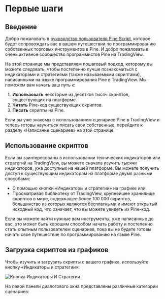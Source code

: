 # Первые шаги

## <a name="intro"></a>Введение

Добро пожаловать в [руководство пользователя Pine Script](https://github.com/ak77-script/journal/blob/master/User_Mamual_Pine_Script_5.md), которое будет сопровождать вас в вашем путешествии по программированию собственных торговых инструментов в Pine. И добро пожаловать в очень активное сообщество программистов Pine на TradingView.

На этой странице мы представляем пошаговый подход, которому вы можете следовать, чтобы постепенно лучше познакомиться с индикаторами и стратегиями (также называемыми скриптами), написанными на языке программирования Pine в TradingView.  Мы поможем вам начать ваш путь к:

1. **Использовать** некоторые из десятков тысяч скриптов, существующих на платформе.
2. **Читать** Pine-код существующих скриптов.
3. **Писать** скрипты на Pine.

Если вы уже знакомы с использованием сценариев Pine в TradingView и теперь готовы научиться писать свои собственные, перейдите к разделу «Написание сценариев» на этой странице.

## <a name="using_scripts"></a>Использование скриптов
Если вы заинтересованы в использовании технических индикаторов или стратегий на TradingView, вы можете сначала изучить тысячи индикаторов, уже доступных на нашей платформе.  Вы можете получить доступ к существующим индикаторам на платформе двумя разными способами:
  - С помощью кнопки «Индикаторы и стратегии» на графике или
  - Просматривая библиотеку от TradingView, крупнейшее хранилище скриптов в мире, содержащее более 100 000 скриптов, большинство из которых являются бесплатными и имеют открытый исходный код, что означает, что вы можете увидеть их Pine-код.

Если вы можете найти нужные вам инструменты, уже написанные до вас, это может быть хорошим способом начать работу и постепенно стать опытным пользователем сценариев, пока вы не будете готовы начать свое путешествие по программированию на языке Pine.

## <a name="loading_scripts"></a>Загрузка скриптов из графиков
Чтобы изучить и загрузить скрипты с вашего графика, используйте кнопку «Индикаторы и стратегии»:

![Кнопка Индикаторы И  Стратегии](https://github.com/ak77-script/journal/blob/master/img1_indicators_n_strategies.jpg)

На левой панели диалогового окна представлены различные категории сценариев: